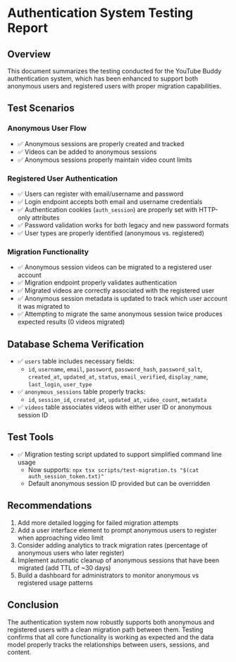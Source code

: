 # Authentication System Testing Report

## Overview
This document summarizes the testing conducted for the YouTube Buddy authentication system, which has been enhanced to support both anonymous users and registered users with proper migration capabilities.

## Test Scenarios

### Anonymous User Flow
- ✅ Anonymous sessions are properly created and tracked 
- ✅ Videos can be added to anonymous sessions
- ✅ Anonymous sessions properly maintain video count limits

### Registered User Authentication
- ✅ Users can register with email/username and password
- ✅ Login endpoint accepts both email and username credentials
- ✅ Authentication cookies (`auth_session`) are properly set with HTTP-only attributes
- ✅ Password validation works for both legacy and new password formats
- ✅ User types are properly identified (anonymous vs. registered)

### Migration Functionality
- ✅ Anonymous session videos can be migrated to a registered user account
- ✅ Migration endpoint properly validates authentication
- ✅ Migrated videos are correctly associated with the registered user
- ✅ Anonymous session metadata is updated to track which user account it was migrated to
- ✅ Attempting to migrate the same anonymous session twice produces expected results (0 videos migrated)

## Database Schema Verification
- ✅ `users` table includes necessary fields:
  - `id`, `username`, `email`, `password`, `password_hash`, `password_salt`, `created_at`, `updated_at`, `status`, `email_verified`, `display_name`, `last_login`, `user_type`
- ✅ `anonymous_sessions` table properly tracks:
  - `id`, `session_id`, `created_at`, `updated_at`, `video_count`, `metadata`
- ✅ `videos` table associates videos with either user ID or anonymous session ID

## Test Tools
- ✅ Migration testing script updated to support simplified command line usage
  - Now supports: `npx tsx scripts/test-migration.ts "$(cat auth_session_token.txt)"`
  - Default anonymous session ID provided but can be overridden

## Recommendations
1. Add more detailed logging for failed migration attempts
2. Add a user interface element to prompt anonymous users to register when approaching video limit
3. Consider adding analytics to track migration rates (percentage of anonymous users who later register)
4. Implement automatic cleanup of anonymous sessions that have been migrated (add TTL of ~30 days)
5. Build a dashboard for administrators to monitor anonymous vs registered usage patterns

## Conclusion
The authentication system now robustly supports both anonymous and registered users with a clean migration path between them. Testing confirms that all core functionality is working as expected and the data model properly tracks the relationships between users, sessions, and content.